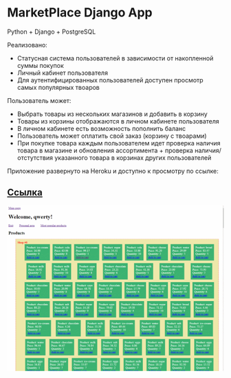 # MarketPlace Django App

Python + Django + PostgreSQL

Реализовано:
* Статусная система пользователей в зависимости от накопленной суммы покупок
* Личный кабинет пользователя
* Для аутентифицированных пользователей доступен просмотр самых популярных твоаров

Пользователь может:

* Выбрать товары из нескольких магазинов и добавить в корзину
* Товары из корзины отображаются в личном кабинете пользователя
* В личном кабинете есть возможность пополнить баланс
* Пользователь может оплатить свой заказ (корзину с твоарами)
* При покупке товара каждым пользователем идет проверка наличия товара в магазине и обновления ассортимента + проверка наличия/отстутствия указанного товара в корзинах других пользователей


Приложение развернуто на Heroku и доступно к просмотру по ссылке:

## [Ссылка](https://django-marketplace.herokuapp.com/)

![django_marketplace](gif/django_marketplace.gif)
